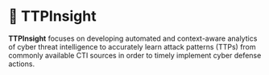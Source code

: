 # 📘 TTPInsight

**TTPInsight** focuses on developing automated and context-aware analytics of cyber threat intelligence to accurately learn attack patterns (TTPs) from commonly available CTI sources in order to timely implement cyber defense actions.
